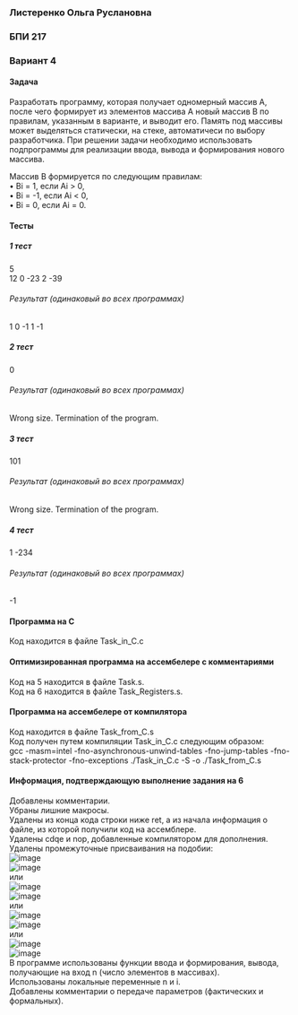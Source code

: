 ### Листеренко Ольга Руслановна ###
### БПИ 217 ###
  
### Вариант 4 ###
#### Задача ####
Разработать программу, которая получает одномерный массив A, после
чего формирует из элементов массива A новый массив B по правилам,
указанным в варианте, и выводит его. Память под массивы может
выделяться статически, на стеке, автоматичеси по выбору разработчика.
При решении задачи необходимо использовать подпрограммы для
реализации ввода, вывода и формирования нового массива.

Массив B формируется по следующим правилам:  
• Bi = 1, если Ai > 0,  
• Bi = -1, если Ai < 0,  
• Bi = 0, если Ai = 0.  
  
#### Тесты ####
##### 1 тест #####
5  
12 0 -23 2 -39
###### Результат (одинаковый во всех программах) ######
1 0 -1 1 -1

##### 2 тест #####
0
###### Результат (одинаковый во всех программах) ######
Wrong size. Termination of the program.

##### 3 тест #####
101
###### Результат (одинаковый во всех программах) ######
Wrong size. Termination of the program.

##### 4 тест #####
1
-234
###### Результат (одинаковый во всех программах) ######
-1
  
#### Программа на C ####
Код находится в файле Task_in_C.c  
  
#### Оптимизированная программа на ассембелере с комментариями #### 
Код на 5 находится в файле Task.s.  
Код на 6 находится в файле Task_Registers.s.
  
#### Программа на ассембелере от компилятора #### 
Код находится в файле Task_from_C.s  
Код получен путем компиляции Task_in_C.c следующим образом:  
gcc -masm=intel -fno-asynchronous-unwind-tables -fno-jump-tables -fno-stack-protector -fno-exceptions ./Task_in_C.c -S -o ./Task_from_C.s
  
#### Информация, подтверждающую выполнение задания на 6 ####
Добавлены комментарии.  
Убраны лишние макросы.  
Удалены из конца кода строки ниже ret, а из начала информация о файле, из которой получили код на ассемблере.  
Удалены cdqe и nop, добавленные компилятором для дополнения.  
Удалены промежуточные присваивания на подобии:  
![image](https://user-images.githubusercontent.com/57359954/197390680-2a9bc23f-8160-4e97-86c3-f18e7f4f696c.png)  
![image](https://user-images.githubusercontent.com/57359954/197390738-4731a6fe-cf13-4fa4-bdaa-0e60581064c0.png)  
или  
![image](https://user-images.githubusercontent.com/57359954/197390878-68401c1b-b171-4f44-bb72-2c6065dc2879.png)  
![image](https://user-images.githubusercontent.com/57359954/197390890-c4979356-e38a-4be1-9d65-31a02da558ea.png)  
или  
![image](https://user-images.githubusercontent.com/57359954/197392341-8a98ae7e-cf5a-4d11-996e-3a14232fc9b9.png)  
![image](https://user-images.githubusercontent.com/57359954/197392379-d0c5f914-ddda-4884-be65-1c6c9516daa5.png)  
или  
![image](https://user-images.githubusercontent.com/57359954/197392993-d0762a1d-d08f-4a22-a949-636163c5fa28.png)  
![image](https://user-images.githubusercontent.com/57359954/197393026-de5f10d2-8420-4564-b23a-ac005826fd20.png)  
В программе использованы функции ввода и формирования, вывода, получающие на вход n (число элементов в массивах).  
Использованы локальные переменные n и i.  
Добавлены комментарии о передаче параметров (фактических и формальных).  
